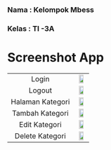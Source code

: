 ### **Nama**      : Kelompok Mbess
### **Kelas**     : TI -3A
# 

# Screenshot App

<table>
  <tr align="center">
    <td>
    Login
    <td> <img src="https://user-images.githubusercontent.com/95725937/200824056-900b825b-06ed-485b-a62b-83b1d2c93e18.jpg" width=70% height=70%></td>
    </td>
    </tr>
    <tr align="center">
    <td>    
    Logout
    <td><img src="https://user-images.githubusercontent.com/95725937/200824489-1aae0dc3-7d1c-45f1-8926-a7aece18c314.jpg" width=70% height=70%></td>
    </td>
    </tr>
    <tr align="center">
    <td>
    Halaman Kategori
    <td><img src="https://user-images.githubusercontent.com/95725937/200824693-a0b4bc94-8569-4dcf-ab62-75f55c634516.jpg" width=70% height=70%></td>
    </td>
    </tr>
    <tr align="center">
    <td>
    Tambah Kategori
    <td><img src="https://user-images.githubusercontent.com/95725937/200824822-9c17f81c-21f2-4f97-9216-43be67355baa.jpg" width=70% height=70%></td>
    </td>
    </tr>
    <tr align="center">
    <td>
    Edit Kategori
     <td><img src="https://user-images.githubusercontent.com/95725937/200824955-a787ccee-f60d-4033-9aa7-6be213652500.jpg" width=70% height=70%></td>
    </td>    
    </tr>
    <tr align="center">
    <td>
    Delete Kategori
    <td><img src="https://user-images.githubusercontent.com/95725937/200825070-461b51d4-66a3-4fc8-8463-fc23fd42a630.jpg" width=70% height=70%></td>
    </td>
    </tr>
  </tr>
 </table>
